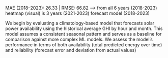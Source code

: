 MAE (2018–2023): 26.33 | RMSE: 66.82 --> from all 6 years (2018-2023)
heatmap (visual) is 3 years (2021-2023)
forecast model (2018-2023)

We begin by evaluating a climatology-based model that forecasts solar power availability using the historical average GHI by hour and month. This model assumes a consistent seasonal pattern and serves as a baseline for comparison against more complex ML models. We assess the model’s performance in terms of both availability (total predicted energy over time) and reliability (forecast error and deviation from actual values)

